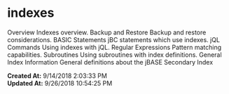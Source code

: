 # indexes

Overview Indexes overview. Backup and Restore Backup and restore considerations. BASIC Statements jBC statements which use indexes. jQL Commands Using indexes with jQL. Regular Expressions Pattern matching capabilities. Subroutines Using subroutines with index definitions. General Index Information General definitions about the jBASE Secondary Index  

**Created At:** 9/14/2018 2:03:33 PM  
**Updated At:** 9/26/2018 10:54:25 PM  

